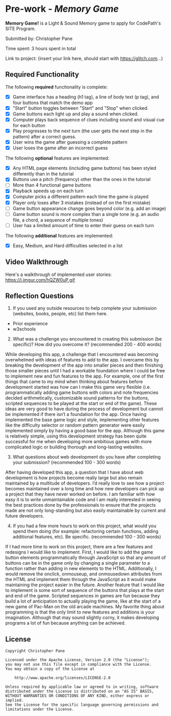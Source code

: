 # Pre-work - _Memory Game_

**Memory Game!** is a Light & Sound Memory game to apply for CodePath's SITE Program.

Submitted by: Christopher Pane

Time spent: 3 hours spent in total

Link to project: (insert your link here, should start with https://glitch.com...)

## Required Functionality

The following **required** functionality is complete:

- [x] Game interface has a heading (h1 tag), a line of body text (p tag), and four buttons that match the demo app
- [x] "Start" button toggles between "Start" and "Stop" when clicked.
- [x] Game buttons each light up and play a sound when clicked.
- [x] Computer plays back sequence of clues including sound and visual cue for each button
- [x] Play progresses to the next turn (the user gets the next step in the pattern) after a correct guess.
- [x] User wins the game after guessing a complete pattern
- [x] User loses the game after an incorrect guess

The following **optional** features are implemented:

- [x] Any HTML page elements (including game buttons) has been styled differently than in the tutorial
- [x] Buttons use a pitch (frequency) other than the ones in the tutorial
- [ ] More than 4 functional game buttons
- [x] Playback speeds up on each turn
- [x] Computer picks a different pattern each time the game is played
- [x] Player only loses after 3 mistakes (instead of on the first mistake)
- [ ] Game button appearance change goes beyond color (e.g. add an image)
- [ ] Game button sound is more complex than a single tone (e.g. an audio file, a chord, a sequence of multiple tones)
- [ ] User has a limited amount of time to enter their guess on each turn

The following **additional** features are implemented:

- [x] Easy, Medium, and Hard difficulties selected in a list

## Video Walkthrough

Here's a walkthrough of implemented user stories:
https://i.imgur.com/hQZW0uP.gif

## Reflection Questions

1. If you used any outside resources to help complete your submission (websites, books, people, etc) list them here.

- Prior experience
- w3schools

2. What was a challenge you encountered in creating this submission (be specific)? How did you overcome it? (recommended 200 - 400 words)

While developing this app, a challenge that I encountered was becoming overwhelmed with ideas of features to add to the app. I overcame this by breaking the development of the app into smaller pieces and then finishing those smaller pieces until I had a workable foundation where I could be free to implement new and fun features to the app. For example, one of the first things that came to my mind when thinking about features before development started was how can I make this game very flexible (i.e. programmatically adding game buttons with colors and note frequencies decided arithmetically, customizable sound patterns for the buttons, scripted sequences to be played at the start or end of the game). These ideas are very good to have during the process of development but cannot be implemented if there isn’t a foundation for the app. Once having implemented the base game logic and style, implementing other features like the difficulty selector or random pattern generator were easily implemented simply by having a good base for the app. Although this game is relatively simple, using this development strategy has been quite successful for me when developing more ambitious games with more complicated logic or building thorough and long-lasting websites.

3. What questions about web development do you have after completing your submission? (recommended 100 - 300 words)

After having developed this app, a question that I have about web development is how projects become really large but also remain maintained by a multitude of developers. I’d really love to see how a project becomes maintained over a long time and how new developers can pick up a project that they have never worked on before. I am familiar with how easy it is to write unmaintainable code and I am really interested in seeing the best practices done by the professionals to ensure that the projects made are not only long-standing but also easily maintainable by current and future developers.

4. If you had a few more hours to work on this project, what would you spend them doing (for example: refactoring certain functions, adding additional features, etc). Be specific. (recommended 100 - 300 words)

If I had more time to work on this project, there are a few features and redesigns I would like to implement. First, I would like to add the game button elements programmatically through JavaScript so that any amount of buttons can be in the game only by changing a single parameter to a function rather than adding in new elements to the HTML. Additionally, I would remove the onclick, onmouseup, and onmousedown attributes from the HTML and implement them through the JavaScript as it would make maintaining the project easier in the future. Another feature that I would like to implement is some sort of sequence of the buttons that plays at the start and end of the game. Scripted sequences in games are fun because they build a lot of anticipation to actually playing the game, like at the start of a new game of Pac-Man on the old arcade machines. My favorite thing about programming is that the only limit to new features and additions is your imagination. Although that may sound slightly corny, it makes developing programs a lot of fun because anything can be achieved.

## License

    Copyright Christopher Pane

    Licensed under the Apache License, Version 2.0 (the "License");
    you may not use this file except in compliance with the License.
    You may obtain a copy of the License at

        http://www.apache.org/licenses/LICENSE-2.0

    Unless required by applicable law or agreed to in writing, software
    distributed under the License is distributed on an "AS IS" BASIS,
    WITHOUT WARRANTIES OR CONDITIONS OF ANY KIND, either express or implied.
    See the License for the specific language governing permissions and
    limitations under the License.

